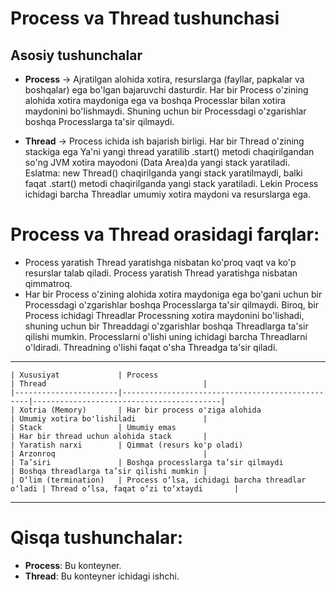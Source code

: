 # Process va Thread tushunchasi

## Asosiy tushunchalar

- **Process** -> Ajratilgan alohida xotira, resurslarga (fayllar, papkalar va boshqalar) ega bo'lgan bajaruvchi
  dasturdir.
  Har bir Process o'zining alohida xotira maydoniga ega va boshqa Processlar bilan xotira maydonini bo'lishmaydi.
  Shuning uchun bir Processdagi o'zgarishlar boshqa Processlarga ta'sir qilmaydi.

- **Thread** -> Process ichida ish bajarish birligi. Har bir Thread o'zining stackiga ega
  Ya'ni yangi thread yaratilib .start() metodi chaqirilgandan so'ng JVM xotira mayodoni (Data Area)da yangi stack
  yaratiladi.
  Eslatma: new Thread() chaqirilganda yangi stack yaratilmaydi, balki faqat .start() metodi chaqirilganda yangi stack
  yaratiladi.
  Lekin Process ichidagi barcha Threadlar umumiy xotira maydoni va resurslarga ega.

# Process va Thread orasidagi farqlar:

- Process yaratish Thread yaratishga nisbatan ko'proq vaqt va ko'p resurslar talab qiladi.
  Process yaratish Thread yaratishga nisbatan qimmatroq.
- Har bir Process o'zining alohida xotira maydoniga ega bo'gani uchun bir Processdagi o'zgarishlar boshqa Processlarga
  ta'sir qilmaydi. Biroq, bir Process ichidagi Threadlar Processning xotira maydonini bo'lishadi, shuning uchun bir
  Threaddagi o'zgarishlar boshqa Threadlarga ta'sir qilishi mumkin.
  Processlarni o'lishi uning ichidagi barcha Threadlarni o'ldiradi.
  Threadning o'lishi faqat o'sha Threadga ta'sir qiladi.

---

    | Xususiyat             | Process                                         | Thread                                   |
    |-----------------------|-------------------------------------------------|------------------------------------------|
    | Xotria (Memory)       | Har bir process o'ziga alohida                  | Umumiy xotira bo'lishiladi               | 
    | Stack                 | Umumiy emas                                     | Har bir thread uchun alohida stack       |
    | Yaratish narxi        | Qimmat (resurs ko'p oladi)                      | Arzonroq                                 |
    | Ta’siri               | Boshqa processlarga ta’sir qilmaydi             | Boshqa threadlarga ta’sir qilishi mumkin |
    | O‘lim (termination)   | Process o‘lsa, ichidagi barcha threadlar o‘ladi | Thread o‘lsa, faqat o‘zi to‘xtaydi       |

---

# Qisqa tushunchalar:

- **Process**: Bu konteyner.
- **Thread**: Bu konteyner ichidagi ishchi.